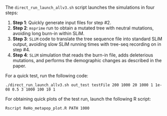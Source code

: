The `direct_run_launch_allv3.sh` script launches the simulations in four steps:

1. **Step 1**: Quickly generate input files for step #2.
2. **Step 2**: `msprime` run to obtain a mutated tree with neutral mutations, avoiding long burn-in within SLiM.
3. **Step 3**: `SLiM` code to translate the tree sequence file into standard SLiM output, avoiding slow SLiM running times with tree-seq recording on in step #4.
4. **Step 4**: `SLiM` simulation that reads the burn-in file, adds deleterious mutations, and performs the demographic changes as described in the paper.

For a quick test, run the following code:

```
./direct_run_launch_allv3.sh out_test testFile 200 1000 20 1000 1 1e-08 0.5 3 1000 100 10 1
```

For obtaining quick plots of the test run, launch the following R script:

```
Rscript ReHo_metapop_plot.R PATH 1000
```
